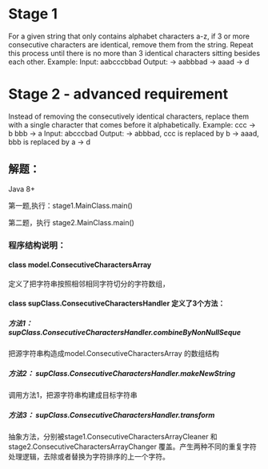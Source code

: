 # Stage 1
For a given string that only contains alphabet characters a-z, if 3 or more consecutive
characters are identical, remove them from the string. Repeat this process until
there is no more than 3 identical characters sitting besides each other.
Example:
Input: aabcccbbad
Output:
-> aabbbad
-> aaad
-> d
# Stage 2 - advanced requirement
Instead of removing the consecutively identical characters, replace them with a
single character that comes before it alphabetically.
Example:
ccc -> b
bbb -> a
Input: abcccbad
Output:
-> abbbad, ccc is replaced by b
-> aaad, bbb is replaced by a
-> d



## 解题：
Java 8+

第一题,执行：stage1.MainClass.main()


第二题，执行
stage2.MainClass.main()



### 程序结构说明：
#### class  model.ConsecutiveCharactersArray  
定义了把字符串按照相邻相同字符切分的字符数组，

####  class  supClass.ConsecutiveCharactersHandler  定义了3个方法：

##### 方法1： supClass.ConsecutiveCharactersHandler.combineByNonNullSeque  
把源字符串构造成model.ConsecutiveCharactersArray 的数组结构
##### 方法2： supClass.ConsecutiveCharactersHandler.makeNewString
调用方法1，把源字符串构建成目标字符串
##### 方法3： supClass.ConsecutiveCharactersHandler.transform
抽象方法，分别被stage1.ConsecutiveCharactersArrayCleaner  和 stage2.ConsecutiveCharactersArrayChanger
覆盖。产生两种不同的重复字符处理逻辑，去除或者替换为字符排序的上一个字符。
